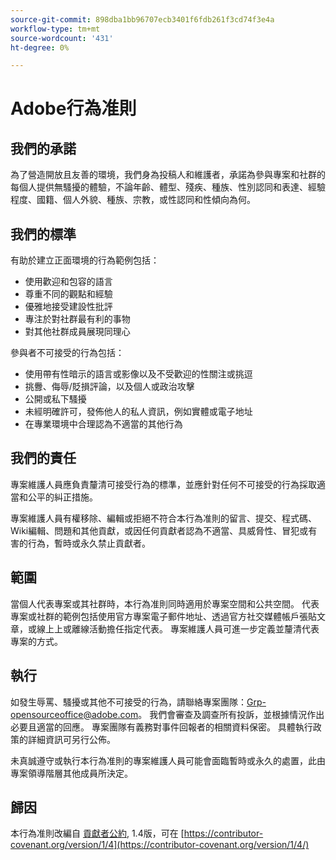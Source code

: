 ```yaml
---
source-git-commit: 898dba1bb96707ecb3401f6fdb261f3cd74f3e4a
workflow-type: tm+mt
source-wordcount: '431'
ht-degree: 0%

---
```

# Adobe行為准則

## 我們的承諾

為了營造開放且友善的環境，我們身為投稿人和維護者，承諾為參與專案和社群的每個人提供無騷擾的體驗，不論年齡、體型、殘疾、種族、性別認同和表達、經驗程度、國籍、個人外貌、種族、宗教，或性認同和性傾向為何。

## 我們的標準

有助於建立正面環境的行為範例包括：

* 使用歡迎和包容的語言
* 尊重不同的觀點和經驗
* 優雅地接受建設性批評
* 專注於對社群最有利的事物
* 對其他社群成員展現同理心

參與者不可接受的行為包括：

* 使用帶有性暗示的語言或影像以及不受歡迎的性關注或挑逗
* 挑釁、侮辱/貶損評論，以及個人或政治攻擊
* 公開或私下騷擾
* 未經明確許可，發佈他人的私人資訊，例如實體或電子地址
* 在專業環境中合理認為不適當的其他行為

## 我們的責任

專案維護人員應負責釐清可接受行為的標準，並應針對任何不可接受的行為採取適當和公平的糾正措施。

專案維護人員有權移除、編輯或拒絕不符合本行為准則的留言、提交、程式碼、Wiki編輯、問題和其他貢獻，或因任何貢獻者認為不適當、具威脅性、冒犯或有害的行為，暫時或永久禁止貢獻者。

## 範圍

當個人代表專案或其社群時，本行為准則同時適用於專案空間和公共空間。 代表專案或社群的範例包括使用官方專案電子郵件地址、透過官方社交媒體帳戶張貼文章，或線上上或離線活動擔任指定代表。 專案維護人員可進一步定義並釐清代表專案的方式。

## 執行

如發生辱罵、騷擾或其他不可接受的行為，請聯絡專案團隊：Grp-opensourceoffice@adobe.com。 我們會審查及調查所有投訴，並根據情況作出必要且適當的回應。 專案團隊有義務對事件回報者的相關資料保密。
具體執行政策的詳細資訊可另行公佈。

未真誠遵守或執行本行為准則的專案維護人員可能會面臨暫時或永久的處置，此由專案領導階層其他成員所決定。

## 歸因

本行為准則改編自 [貢獻者公約](https://contributor-covenant.org), 1.4版，可在 [https://contributor-covenant.org/version/1/4](https://contributor-covenant.org/version/1/4/)
